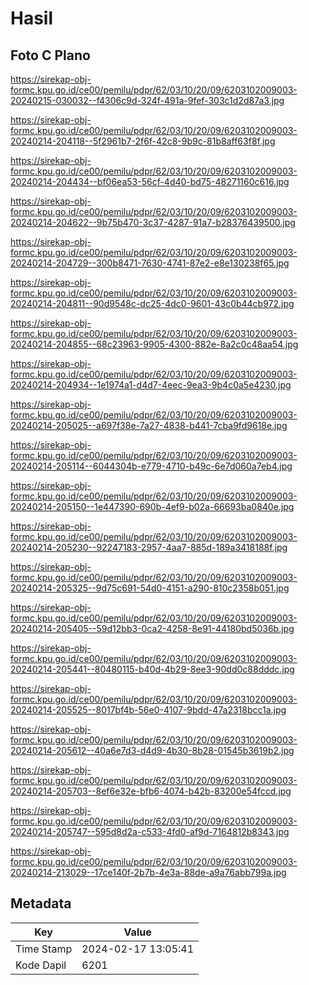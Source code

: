 # Hasil

## Foto C Plano

https://sirekap-obj-formc.kpu.go.id/ce00/pemilu/pdpr/62/03/10/20/09/6203102009003-20240215-030032--f4306c9d-324f-491a-9fef-303c1d2d87a3.jpg

https://sirekap-obj-formc.kpu.go.id/ce00/pemilu/pdpr/62/03/10/20/09/6203102009003-20240214-204118--5f2961b7-2f6f-42c8-9b9c-81b8aff63f8f.jpg

https://sirekap-obj-formc.kpu.go.id/ce00/pemilu/pdpr/62/03/10/20/09/6203102009003-20240214-204434--bf06ea53-56cf-4d40-bd75-48271160c616.jpg

https://sirekap-obj-formc.kpu.go.id/ce00/pemilu/pdpr/62/03/10/20/09/6203102009003-20240214-204622--9b75b470-3c37-4287-91a7-b28376439500.jpg

https://sirekap-obj-formc.kpu.go.id/ce00/pemilu/pdpr/62/03/10/20/09/6203102009003-20240214-204729--300b8471-7630-4741-87e2-e8e130238f65.jpg

https://sirekap-obj-formc.kpu.go.id/ce00/pemilu/pdpr/62/03/10/20/09/6203102009003-20240214-204811--90d9548c-dc25-4dc0-9601-43c0b44cb972.jpg

https://sirekap-obj-formc.kpu.go.id/ce00/pemilu/pdpr/62/03/10/20/09/6203102009003-20240214-204855--68c23963-9905-4300-882e-8a2c0c48aa54.jpg

https://sirekap-obj-formc.kpu.go.id/ce00/pemilu/pdpr/62/03/10/20/09/6203102009003-20240214-204934--1e1974a1-d4d7-4eec-9ea3-9b4c0a5e4230.jpg

https://sirekap-obj-formc.kpu.go.id/ce00/pemilu/pdpr/62/03/10/20/09/6203102009003-20240214-205025--a697f38e-7a27-4838-b441-7cba9fd9618e.jpg

https://sirekap-obj-formc.kpu.go.id/ce00/pemilu/pdpr/62/03/10/20/09/6203102009003-20240214-205114--6044304b-e779-4710-b49c-6e7d060a7eb4.jpg

https://sirekap-obj-formc.kpu.go.id/ce00/pemilu/pdpr/62/03/10/20/09/6203102009003-20240214-205150--1e447390-690b-4ef9-b02a-66693ba0840e.jpg

https://sirekap-obj-formc.kpu.go.id/ce00/pemilu/pdpr/62/03/10/20/09/6203102009003-20240214-205230--92247183-2957-4aa7-885d-189a3418188f.jpg

https://sirekap-obj-formc.kpu.go.id/ce00/pemilu/pdpr/62/03/10/20/09/6203102009003-20240214-205325--9d75c691-54d0-4151-a290-810c2358b051.jpg

https://sirekap-obj-formc.kpu.go.id/ce00/pemilu/pdpr/62/03/10/20/09/6203102009003-20240214-205405--59d12bb3-0ca2-4258-8e91-44180bd5036b.jpg

https://sirekap-obj-formc.kpu.go.id/ce00/pemilu/pdpr/62/03/10/20/09/6203102009003-20240214-205441--80480115-b40d-4b29-8ee3-90dd0c88dddc.jpg

https://sirekap-obj-formc.kpu.go.id/ce00/pemilu/pdpr/62/03/10/20/09/6203102009003-20240214-205525--8017bf4b-56e0-4107-9bdd-47a2318bcc1a.jpg

https://sirekap-obj-formc.kpu.go.id/ce00/pemilu/pdpr/62/03/10/20/09/6203102009003-20240214-205612--40a6e7d3-d4d9-4b30-8b28-01545b3619b2.jpg

https://sirekap-obj-formc.kpu.go.id/ce00/pemilu/pdpr/62/03/10/20/09/6203102009003-20240214-205703--8ef6e32e-bfb6-4074-b42b-83200e54fccd.jpg

https://sirekap-obj-formc.kpu.go.id/ce00/pemilu/pdpr/62/03/10/20/09/6203102009003-20240214-205747--595d8d2a-c533-4fd0-af9d-7164812b8343.jpg

https://sirekap-obj-formc.kpu.go.id/ce00/pemilu/pdpr/62/03/10/20/09/6203102009003-20240214-213029--17ce140f-2b7b-4e3a-88de-a9a76abb799a.jpg


## Metadata

| Key        | Value               |
| ---------- | ------------------- |
| Time Stamp | 2024-02-17 13:05:41 |
| Kode Dapil | 6201                |




